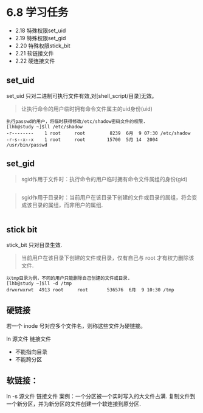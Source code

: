 # 6.8 学习任务
- 2.18 特殊权限set_uid
- 2.19 特殊权限set_gid
- 2.20 特殊权限stick_bit
- 2.21 软链接文件
- 2.22 硬连接文件

## set_uid
set_uid 只对二进制可执行文件有效,对[shell_script/目录]无效。
> 让执行命令的用户临时拥有命令文件属主的uid身份(uid)
```
执行passwd的用户，将临时获得修改/etc/shadow密码文件的权限.
[lhb@study ~]$ll /etc/shadow
-r--------    1 root     root         8239  6月  9 07:30 /etc/shadow
-r-s--x--x    1 root     root        15700  5月 14  2004 /usr/bin/passwd
```

## set_gid
> sgid作用于文件时：执行命令的用户临时拥有命令文件属组的身份(gid)
```
```
> sgid作用于目录时：当前用户在该目录下创建的文件或目录的属组，将会变成该目录的属组，而非用户的属组.
```
```

## stick bit
stick_bit 只对目录生效.
> 当前用户在该目录下创建的文件或目录，仅有自己与 root 才有权力删除该文件.
```
以tmp目录为例，不同的用户只能删除自己创建的文件或目录.
[lhb@study ~]$ll -d /tmp
drwxrwxrwt  4913 root     root       536576  6月  9 10:30 /tmp
```

## 硬链接
若一个 inode 号对应多个文件名，则称这些文件为硬链接。

ln 源文件 链接文件
- 不能指向目录
- 不能跨分区

## 软链接：
ln -s 源文件 链接文件
案例：一个分区被一个实时写入的大文件占满.
复制文件到一个新分区，并为新分区的文件创建一个软连接到原分区.
